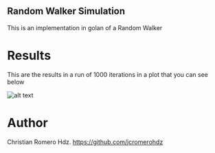 ## Random Walker Simulation

This is an implementation in golan of a Random Walker

# Results
This are the results in a run of 1000 iterations in a plot that you can see below

![alt text](https://github.com/jcromerohdz/trading-bots/img/ramdom-walker/resukts.png?raw=true)

# Author
Christian Romero Hdz.  https://github.com/jcromerohdz
